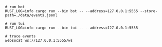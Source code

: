 ```shell
# run bot
RUST_LOG=info cargo run --bin bot -- --address=127.0.0.1:5555 --store-path=./data/events.jsonl
```

```shell
# run tui
RUST_LOG=info cargo run --bin tui -- --address=127.0.0.1:5555
```

```shell
# trace events
websocat ws://127.0.0.1:5555/ws
```
